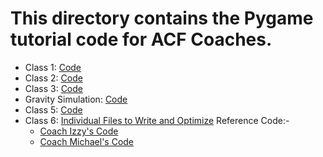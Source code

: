 # This directory contains the Pygame tutorial code for ACF Coaches.

- Class 1: [Code](https://github.com/acf-code/Pygame_Tutorial/blob/main/Coach%20Training/class1code.py)
- Class 2: [Code](https://github.com/acf-code/Pygame_Tutorial/blob/main/Coach%20Training/class2code.py)
- Class 3: [Code](https://github.com/acf-code/Pygame_Tutorial/blob/main/Coach%20Training/class3code.py)
- Gravity Simulation: [Code](https://github.com/acf-code/Pygame_Tutorial/blob/main/Coach%20Training/gravity.py)
- Class 5: [Code](https://github.com/acf-code/Pygame_Tutorial/blob/main/Coach%20Training/class4code.py)
- Class 6: [Individual Files to Write and Optimize](https://github.com/acf-code/Pygame_Tutorial/tree/main/Coach%20Training/Coach%20Individual%20Code)
  Reference Code:- 
  - [Coach Izzy's Code](https://github.com/acf-code/Pygame_Tutorial/blob/main/Coach%20Training/Coach%20Individual%20Code/izzyPlatforming(bad).py)
  - [Coach Michael's Code](https://github.com/acf-code/Pygame_Tutorial/blob/main/Coach%20Training/Coach%20Individual%20Code/mrVPlatforming.py)
